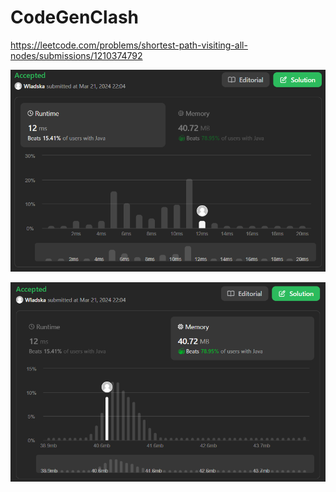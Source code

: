 # CodeGenClash

https://leetcode.com/problems/shortest-path-visiting-all-nodes/submissions/1210374792

![runtime](./images/leetcodesummary/runtime.png)

![memory](./images/leetcodesummary/memory.png)